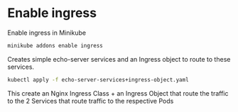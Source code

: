 # Enable ingress 
Enable ingress in Minikube

```sh
minikube addons enable ingress
```
Creates simple echo-server services and an Ingress object to route to these services.
```sh
kubectl apply -f echo-server-services+ingress-object.yaml
```
This create an Nginx Ingress Class + an Ingress Object that route the traffic to the 2 Services that route traffic to the respective Pods

 